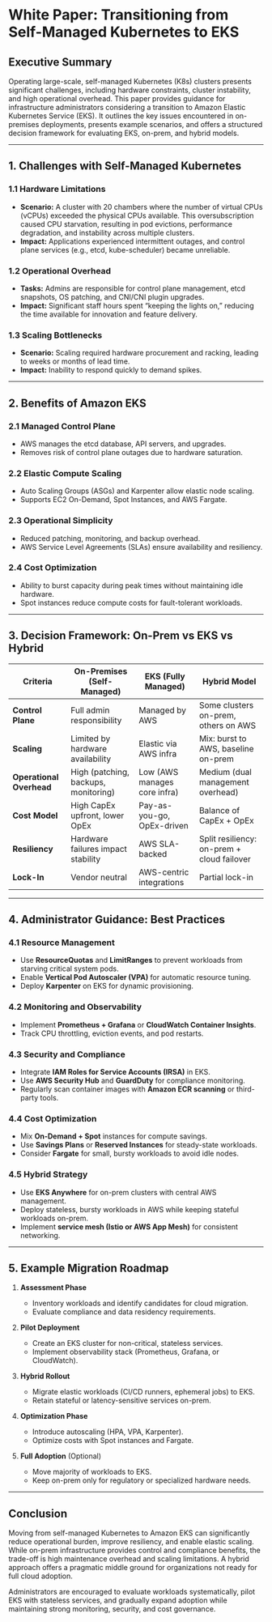 # White Paper: Transitioning from Self-Managed Kubernetes to EKS

## Executive Summary

Operating large-scale, self-managed Kubernetes (K8s) clusters presents significant challenges, including hardware constraints, cluster instability, and high operational overhead. This paper provides guidance for infrastructure administrators considering a transition to Amazon Elastic Kubernetes Service (EKS). It outlines the key issues encountered in on-premises deployments, presents example scenarios, and offers a structured decision framework for evaluating EKS, on-prem, and hybrid models.

---

## 1. Challenges with Self-Managed Kubernetes

### 1.1 Hardware Limitations

* **Scenario:** A cluster with 20 chambers where the number of virtual CPUs (vCPUs) exceeded the physical CPUs available. This oversubscription caused CPU starvation, resulting in pod evictions, performance degradation, and instability across multiple clusters.
* **Impact:** Applications experienced intermittent outages, and control plane services (e.g., etcd, kube-scheduler) became unreliable.

### 1.2 Operational Overhead

* **Tasks:** Admins are responsible for control plane management, etcd snapshots, OS patching, and CNI/CNI plugin upgrades.
* **Impact:** Significant staff hours spent “keeping the lights on,” reducing the time available for innovation and feature delivery.

### 1.3 Scaling Bottlenecks

* **Scenario:** Scaling required hardware procurement and racking, leading to weeks or months of lead time.
* **Impact:** Inability to respond quickly to demand spikes.

---

## 2. Benefits of Amazon EKS

### 2.1 Managed Control Plane

* AWS manages the etcd database, API servers, and upgrades.
* Removes risk of control plane outages due to hardware saturation.

### 2.2 Elastic Compute Scaling

* Auto Scaling Groups (ASGs) and Karpenter allow elastic node scaling.
* Supports EC2 On-Demand, Spot Instances, and AWS Fargate.

### 2.3 Operational Simplicity

* Reduced patching, monitoring, and backup overhead.
* AWS Service Level Agreements (SLAs) ensure availability and resiliency.

### 2.4 Cost Optimization

* Ability to burst capacity during peak times without maintaining idle hardware.
* Spot instances reduce compute costs for fault-tolerant workloads.

---

## 3. Decision Framework: On-Prem vs EKS vs Hybrid

| Criteria                 | On-Premises (Self-Managed)           | EKS (Fully Managed)          | Hybrid Model                               |
| ------------------------ | ------------------------------------ | ---------------------------- | ------------------------------------------ |
| **Control Plane**        | Full admin responsibility            | Managed by AWS               | Some clusters on-prem, others on AWS       |
| **Scaling**              | Limited by hardware availability     | Elastic via AWS infra        | Mix: burst to AWS, baseline on-prem        |
| **Operational Overhead** | High (patching, backups, monitoring) | Low (AWS manages core infra) | Medium (dual management overhead)          |
| **Cost Model**           | High CapEx upfront, lower OpEx       | Pay-as-you-go, OpEx-driven   | Balance of CapEx + OpEx                    |
| **Resiliency**           | Hardware failures impact stability   | AWS SLA-backed               | Split resiliency: on-prem + cloud failover |
| **Lock-In**              | Vendor neutral                       | AWS-centric integrations     | Partial lock-in                            |

---

## 4. Administrator Guidance: Best Practices

### 4.1 Resource Management

* Use **ResourceQuotas** and **LimitRanges** to prevent workloads from starving critical system pods.
* Enable **Vertical Pod Autoscaler (VPA)** for automatic resource tuning.
* Deploy **Karpenter** on EKS for dynamic provisioning.

### 4.2 Monitoring and Observability

* Implement **Prometheus + Grafana** or **CloudWatch Container Insights**.
* Track CPU throttling, eviction events, and pod restarts.

### 4.3 Security and Compliance

* Integrate **IAM Roles for Service Accounts (IRSA)** in EKS.
* Use **AWS Security Hub** and **GuardDuty** for compliance monitoring.
* Regularly scan container images with **Amazon ECR scanning** or third-party tools.

### 4.4 Cost Optimization

* Mix **On-Demand + Spot** instances for compute savings.
* Use **Savings Plans** or **Reserved Instances** for steady-state workloads.
* Consider **Fargate** for small, bursty workloads to avoid idle nodes.

### 4.5 Hybrid Strategy

* Use **EKS Anywhere** for on-prem clusters with central AWS management.
* Deploy stateless, bursty workloads in AWS while keeping stateful workloads on-prem.
* Implement **service mesh (Istio or AWS App Mesh)** for consistent networking.

---

## 5. Example Migration Roadmap

1. **Assessment Phase**

   * Inventory workloads and identify candidates for cloud migration.
   * Evaluate compliance and data residency requirements.

2. **Pilot Deployment**

   * Create an EKS cluster for non-critical, stateless services.
   * Implement observability stack (Prometheus, Grafana, or CloudWatch).

3. **Hybrid Rollout**

   * Migrate elastic workloads (CI/CD runners, ephemeral jobs) to EKS.
   * Retain stateful or latency-sensitive services on-prem.

4. **Optimization Phase**

   * Introduce autoscaling (HPA, VPA, Karpenter).
   * Optimize costs with Spot instances and Fargate.

5. **Full Adoption** (Optional)

   * Move majority of workloads to EKS.
   * Keep on-prem only for regulatory or specialized hardware needs.

---

## Conclusion

Moving from self-managed Kubernetes to Amazon EKS can significantly reduce operational burden, improve resiliency, and enable elastic scaling. While on-prem infrastructure provides control and compliance benefits, the trade-off is high maintenance overhead and scaling limitations. A hybrid approach offers a pragmatic middle ground for organizations not ready for full cloud adoption.

Administrators are encouraged to evaluate workloads systematically, pilot EKS with stateless services, and gradually expand adoption while maintaining strong monitoring, security, and cost governance.
